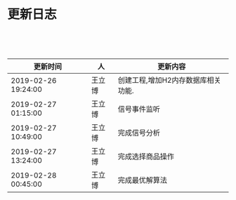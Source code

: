 # 更新日志


​       


​       

| 更新时间            | 人     | 更新内容                           |
| ------------------- | ------ | ---------------------------------- |
| 2019-02-26 19:24:00 | 王立博 | 创建工程,增加H2内存数据库相关功能. |
| 2019-02-27 01:15:00 | 王立博 | 信号事件监听                       |
| 2019-02-27 10:49:00 | 王立博 | 完成信号分析 |
| 2019-02-27 13:24:00 | 王立博 | 完成选择商品操作 |
| 2019-02-28 00:45:00 | 王立博 | 完成最优解算法 |


